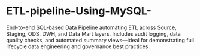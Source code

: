 # ETL-pipeline-Using-MySQL-
End-to-end SQL-based Data Pipeline automating ETL across Source, Staging, ODS, DWH, and Data Mart layers. Includes audit logging, data quality checks, and automated summary views—ideal for demonstrating full lifecycle data engineering and governance best practices.
